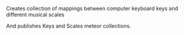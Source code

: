Creates collection of mappings between computer keyboard keys and different musical scales

And publishes Keys and Scales meteor collections.